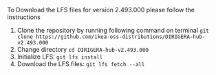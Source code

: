 To Download the LFS files for version 2.493.000 please follow the instructions

1. Clone the repository by running following command on terminal `git clone https://github.com/ikea-oss-distributions/DIRIGERA-hub-v2.493.000`
2. Change directory `cd DIRIGERA-hub-v2.493.000`
3. Initialize LFS: `git lfs install`
4. Download the LFS files: `git lfs fetch --all`
